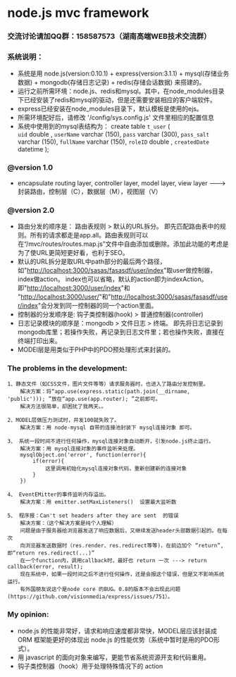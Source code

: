 node.js mvc framework
=====

### 交流讨论请加QQ群：158587573（湖南高端WEB技术交流群）

### 系统说明：
- 系统是用 node.js(version:0.10.1) + express(version:3.1.1) + mysql(存储业务数据) + mongodb(存储日志记录) + redis(存储会话数据) 来搭建的。
- 运行之前所需环境：node.js、redis和mysql。其中，在node_modules目录下已经安装了redis和mysql的驱动，但是还需要安装相应的客户端软件。
- express已经安装在node_modules目录下，默认模板是使用的ejs。
- 所需环境配好后，请修改  '/config/sys.config.js' 文件里相应的配置信息
- 系统中使用到的mysql表结构为：
	create table `t_user` (  
		`uid` double ,
		`userName` varchar (150),
		`pass` varchar (300),
		`pass_salt` varchar (150),
		`fullName` varchar (150),
		`roleID` double ,
		`createdDate` datetime 
	); 
	

### @version 1.0
- encapsulate routing layer, controller layer, model layer, view layer ---> 封装路由，控制层（C），数据层（M），视图层（V）
	
### @version 2.0
- 路由分发的顺序是： 路由表规则  >  默认的URL拆分。 即先匹配路由表中的规则。所有的请求都走是app.all。路由表规则可以在“/mvc/routes/routes.map.js”文件中自由添加或删除。添加此功能的考虑是为了使URL更简短更好看，也利于SEO。
- 默认的URL拆分是取URL中path部分的最后两个路径，如"[http://localhost:3000/sasas/fasasdf/user/index](http://localhost:3000/sasas/fasasdf/user/index)"取user做控制器，index做action。 index也可以省略，默认的action即为indexAction。即"[http://localhost:3000/user/index](http://localhost:3000/user/index)"和 "[http://localhost:3000/user/](http://localhost:3000/user/)"和"[http://localhost:3000/sasas/fasasdf/user/index](http://localhost:3000/sasas/fasasdf/user/index)"会分发到同一控制器的同一个action里面。
- 控制器的分发顺序是: 钩子类控制器(hook)  >  普通控制器(controller)
- 日志记录模块的顺序是：mongodb > 文件日志 > 终端。  即先将日志记录到mongodb库里；若操作失败，再记录到日志文件里；若也操作失败，直接在终端打印出来。
- MODEl层是用类似于PHP中的PDO预处理形式来封装的。

### The problems in the development:
	1、静态文件（如CSS文件，图片文件等等）请求服务器时，也进入了路由分发控制里。
		解决方案：将“app.use(express.static(path.join(__dirname, 'public'))); ”放在“app.use(app.router); ”之前即可。
		解决方法很简单，却困扰了我两天。。
		
	2、MODEL层做压力测试时，并发100就失败了。
		解决方案：用 node-mysql 自带的连接池封装下 mysql连接对象 即可。
		
	3、 系统一段时间不进行任何操作，mysql连接对象自动断开，引发node.js终止运行。
		解决方案：用 mysql连接对象的事件监听来处理。 
		mysqlObject.on('error', function(error){
			if(error){
				这里调用初始化mysql连接对象代码，重新创建新的连接对象
			}
		}) 
		
	4、 EventEMitter的事件监听内存溢出。
		解决方案：用 emitter.setMaxListeners()  设置最大监听数
		
	5、 程序报：Can't set headers after they are sent  的错误
		解决方案：（这个解决方案是纯个人理解）
		问题是由于服务器给浏览器发送了响应数据后，又继续发送header头部数据引起的。在每次
		向浏览器发送数据时（res.render、res.redirect等等)，在前边加个 “return”,即“return res.redirect(...)”
		在一个function内，调用callback时，最好也 return 一次 ---> return callback(error, result);
		现在系统中，如果一段时间之后不进行任何操作，还是会报这个错误，但是又不影响系统运行。
		有外国朋友说这个是node core 的BUG。0.8的版本不会出现此问题(https://github.com/visionmedia/express/issues/751）。

### My opinion:
- node.js 的性能非常好，请求和响应速度都非常快，MODEL层应该封装成 ORM 框架能更好的体现出 node.js 的性能优势（系统中暂时是用的PDO形式）。
- 用 javascript 的面向对象来编写，更能节省系统资源开支和代码重用。
- 钩子类控制器（hook）用于处理特殊情况下的 action 	
